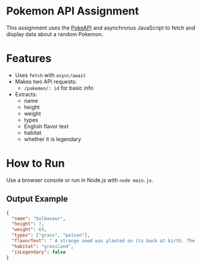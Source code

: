 # Pokemon API Assignment

This assignment uses the [PokeAPI](https://pokeapi.co) and asynchronus JavaScript to fetch and display data about a random Pokemon.

# Features

- Uses `fetch` with `async/await`
- Makes two API requests:
  - `/pokemon/: id` for basic info
- Extracts:
  - name
  - height
  - weight
  - types
  - English flavor text
  - habitat
  - whether it is legendary

# How to Run

Use a browser console or run in Node.js with `node main.js`.

## Output Example

```json
{
  "name": "bulbasaur",
  "height": 7,
  "weight": 69,
  "types": ["grass", "poison"],
  "flavorText": " A strange seed was planted on its back at birth. The plant sprouts and grows with this Pokemon.",
  "habitat": "grassland",
  "isLegendary": false
}
```
